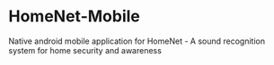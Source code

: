 # HomeNet-Mobile
Native android mobile application for HomeNet - A sound recognition system for home security and awareness
